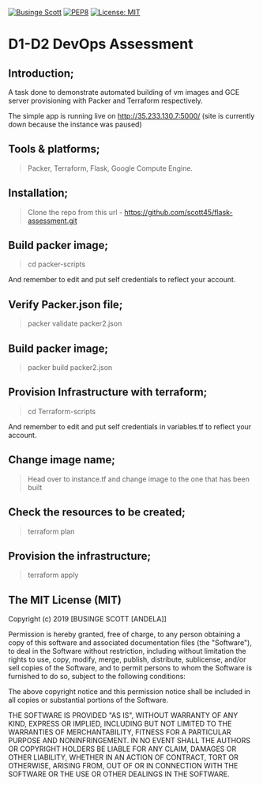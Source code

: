 [![Businge Scott](https://img.shields.io/badge/Businge%20Scott-DevOps-green.svg)]()
[![PEP8](https://img.shields.io/badge/code%20style-pep8-orange.svg)](https://www.python.org/dev/peps/pep-0008/)
[![License: MIT](https://img.shields.io/badge/License-MIT-yellow.svg)](https://opensource.org/licenses/MIT)

# D1-D2 DevOps Assessment 

## Introduction;
A task done to demonstrate automated building of vm images and GCE server provisioning with Packer and Terraform respectively.

The simple app is running live on http://35.233.130.7:5000/ (site is currently down because the instance was paused)

## Tools & platforms;

>Packer,
>Terraform,
>Flask,
>Google Compute Engine.

## Installation;

> Clone the repo from this url - https://github.com/scott45/flask-assessment.git

## Build packer image;

> cd packer-scripts 

And remember to edit and put self credentials to reflect your account.

## Verify Packer.json file;

> packer validate packer2.json

## Build packer image;

> packer build packer2.json

## Provision Infrastructure with terraform;

> cd Terraform-scripts

And remember to edit and put self credentials in variables.tf to reflect your account.

## Change image name;

> Head over to instance.tf and change image to the one that has been built

## Check the resources to be created;

> terraform plan

## Provision the infrastructure;

> terraform apply


## The MIT License (MIT)

Copyright (c) 2019 [BUSINGE SCOTT [ANDELA]]

Permission is hereby granted, free of charge, to any person obtaining a copy
of this software and associated documentation files (the "Software"), to deal
in the Software without restriction, including without limitation the rights
to use, copy, modify, merge, publish, distribute, sublicense, and/or sell
copies of the Software, and to permit persons to whom the Software is
furnished to do so, subject to the following conditions:

The above copyright notice and this permission notice shall be included in
all copies or substantial portions of the Software.

THE SOFTWARE IS PROVIDED "AS IS", WITHOUT WARRANTY OF ANY KIND, EXPRESS OR
IMPLIED, INCLUDING BUT NOT LIMITED TO THE WARRANTIES OF MERCHANTABILITY,
FITNESS FOR A PARTICULAR PURPOSE AND NONINFRINGEMENT. IN NO EVENT SHALL THE
AUTHORS OR COPYRIGHT HOLDERS BE LIABLE FOR ANY CLAIM, DAMAGES OR OTHER
LIABILITY, WHETHER IN AN ACTION OF CONTRACT, TORT OR OTHERWISE, ARISING FROM,
OUT OF OR IN CONNECTION WITH THE SOFTWARE OR THE USE OR OTHER DEALINGS IN
THE SOFTWARE.
